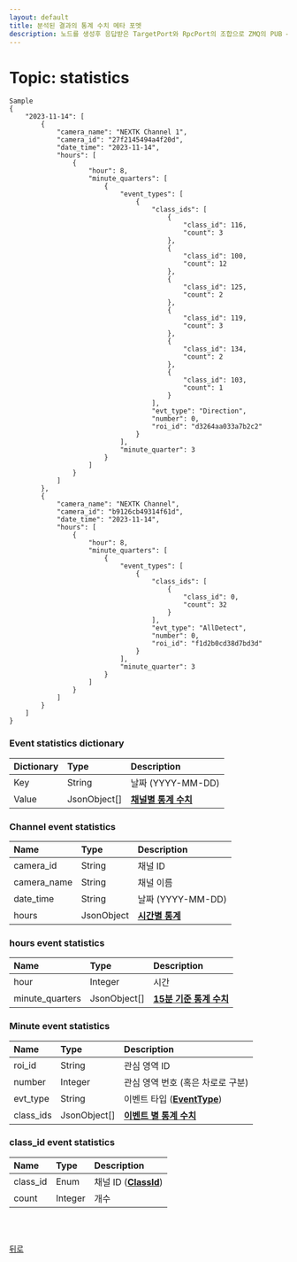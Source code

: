 ```yaml
---
layout: default
title: 분석된 결과의 통계 수치 메타 포멧
description: 노드를 생성후 응답받은 TargetPort와 RpcPort의 조합으로 ZMQ의 PUB – SUB 방식으로 Subscribe하여 수신할 수 있습니다.<br>최대 7 일의 통계 데이터를 수신 할 수 있습니다.
---
```


# **Topic: statistics**

```
Sample
{
    "2023-11-14": [
        {
            "camera_name": "NEXTK Channel 1",
            "camera_id": "27f2145494a4f20d",
            "date_time": "2023-11-14",
            "hours": [
                {
                    "hour": 8,
                    "minute_quarters": [
                        {
                            "event_types": [
                                {
                                    "class_ids": [
                                        {
                                            "class_id": 116,
                                            "count": 3
                                        },
                                        {
                                            "class_id": 100,
                                            "count": 12
                                        },
                                        {
                                            "class_id": 125,
                                            "count": 2
                                        },
                                        {
                                            "class_id": 119,
                                            "count": 3
                                        },
                                        {
                                            "class_id": 134,
                                            "count": 2
                                        },
                                        {
                                            "class_id": 103,
                                            "count": 1
                                        }
                                    ],
                                    "evt_type": "Direction",
                                    "number": 0,
                                    "roi_id": "d3264aa033a7b2c2"
                                }
                            ],
                            "minute_quarter": 3
                        }
                    ]
                }
            ]
        },
        {
            "camera_name": "NEXTK Channel",
            "camera_id": "b9126cb49314f61d",
            "date_time": "2023-11-14",
            "hours": [
                {
                    "hour": 8,
                    "minute_quarters": [
                        {
                            "event_types": [
                                {
                                    "class_ids": [
                                        {
                                            "class_id": 0,
                                            "count": 32
                                        }
                                    ],
                                    "evt_type": "AllDetect",
                                    "number": 0,
                                    "roi_id": "f1d2b0cd38d7bd3d"
                                }
                            ],
                            "minute_quarter": 3
                        }
                    ]
                }
            ]
        }
    ]
}
```

### Event statistics dictionary

| Dictionary | Type | Description |
| :---- | :---- |:---- |
| Key | String | 날짜 (YYYY-MM-DD) |
| Value | JsonObject[] | **[채널별 통계 수치](#channel-event-statistics)**  |


### Channel event statistics

| Name | Type | Description |
| :---- | :---- |:---- |
| camera_id | String | 채널 ID |
| camera_name | String | 채널 이름 |
| date_time | String | 날짜 (YYYY-MM-DD) |
| hours | JsonObject | **[시간별 통계](#hours-event-statistics)** |


### hours event statistics

| Name | Type | Description |
| :---- | :---- |:---- |
| hour | Integer | 시간 |
| minute_quarters | JsonObject[] | **[15분 기준 통계 수치](#minute-event-statistics)** |


### Minute event statistics

| Name | Type | Description |
| :---- | :---- |:---- |
| roi_id | String | 관심 영역 ID |
| number | Integer | 관심 영역 번호 (혹은 차로로 구분) |
| evt_type | String | 이벤트 타입 (**[EventType](../api/v3/common/models.html#evt_type)**) |
| class_ids | JsonObject[] | **[이벤트 별 통계 수치](#class_id-event-statistics)** |

### class_id event statistics

| Name | Type | Description |
| :---- | :---- |:---- |
| class_id | Enum | 채널 ID (**[ClassId](../api/v3/common/models.html#class_id)**) |
| count | Integer | 개수 |

<br><br>

[뒤로](../../../index.html)